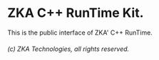 # ZKA C++ RunTime Kit.

This is the public interface of ZKA' C++ RunTime.

###### (c) ZKA Technologies, all rights reserved.
